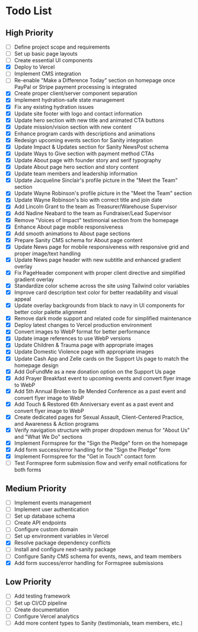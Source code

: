 # Todo List

## High Priority
- [ ] Define project scope and requirements
- [ ] Set up basic page layouts
- [ ] Create essential UI components
- [x] Deploy to Vercel
- [ ] Implement CMS integration
- [ ] Re-enable "Make a Difference Today" section on homepage once PayPal or Stripe payment processing is integrated
- [x] Create proper client/server component separation
- [x] Implement hydration-safe state management
- [x] Fix any existing hydration issues
- [x] Update site footer with logo and contact information
- [x] Update hero section with new title and animated CTA buttons
- [x] Update mission/vision section with new content
- [x] Enhance program cards with descriptions and animations
- [x] Redesign upcoming events section for Sanity integration
- [x] Update Impact & Updates section for Sanity NewsPost schema
- [x] Update Ways to Give section with payment method CTAs
- [x] Update About page with founder story and serif typography
- [x] Update About page hero section and story content
- [x] Update team members and leadership information
- [x] Update Jacqueline Sinclair's profile picture in the "Meet the Team" section
- [x] Update Wayne Robinson's profile picture in the "Meet the Team" section
- [x] Update Wayne Robinson's bio with correct title and join date
- [x] Add Lincoln Grant to the team as Treasurer/Warehouse Supervisor
- [x] Add Nadine Neabard to the team as Fundraiser/Lead Supervisor
- [x] Remove "Voices of Impact" testimonial section from the homepage
- [x] Enhance About page mobile responsiveness
- [x] Add smooth animations to About page sections
- [x] Prepare Sanity CMS schema for About page content
- [x] Update News page for mobile responsiveness with responsive grid and proper image/text handling
- [x] Update News page header with new subtitle and enhanced gradient overlay
- [x] Fix PageHeader component with proper client directive and simplified gradient overlay
- [x] Standardize color scheme across the site using Tailwind color variables
- [x] Improve card description text color for better readability and visual appeal
- [x] Update overlay backgrounds from black to navy in UI components for better color palette alignment
- [x] Remove dark mode support and related code for simplified maintenance
- [x] Deploy latest changes to Vercel production environment
- [x] Convert images to WebP format for better performance
- [x] Update image references to use WebP versions
- [x] Update Children & Trauma page with appropriate images
- [x] Update Domestic Violence page with appropriate images
- [x] Update Cash App and Zelle cards on the Support Us page to match the homepage design
- [x] Add GoFundMe as a new donation option on the Support Us page
- [x] Add Prayer Breakfast event to upcoming events and convert flyer image to WebP
- [x] Add 5th Annual Broken to Be Mended Conference as a past event and convert flyer image to WebP
- [x] Add Touch & Restored 6th Anniversary event as a past event and convert flyer image to WebP
- [x] Create dedicated pages for Sexual Assault, Client-Centered Practice, and Awareness & Action programs
- [x] Verify navigation structure with proper dropdown menus for "About Us" and "What We Do" sections
- [x] Implement Formspree for the "Sign the Pledge" form on the homepage
- [x] Add form success/error handling for the "Sign the Pledge" form
- [x] Implement Formspree for the "Get in Touch" contact form
- [ ] Test Formspree form submission flow and verify email notifications for both forms

## Medium Priority
- [ ] Implement events management
- [ ] Implement user authentication
- [ ] Set up database schema
- [ ] Create API endpoints
- [ ] Configure custom domain
- [ ] Set up environment variables in Vercel
- [x] Resolve package dependency conflicts
- [ ] Install and configure next-sanity package
- [ ] Configure Sanity CMS schema for events, news, and team members
- [x] Add form success/error handling for Formspree submissions

## Low Priority
- [ ] Add testing framework
- [ ] Set up CI/CD pipeline
- [ ] Create documentation
- [ ] Configure Vercel analytics
- [ ] Add more content types to Sanity (testimonials, team members, etc.) 
